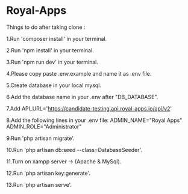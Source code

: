 # Royal-Apps

Things to do after taking clone :

1.Run 'composer install' in your terminal.

2.Run 'npm install' in your terminal.

3.Run 'npm run dev' in your terminal.

4.Please copy paste .env.example and name it as .env file.

5.Create database in your local mysql.

6.Add the database name in your .env after "DB_DATABASE".

7.Add API_URL='https://candidate-testing.api.royal-apps.io/api/v2'

8.Add the following lines in your .env file:
ADMIN_NAME="Royal Apps"
ADMIN_ROLE="Administrator"

9.Run 'php artisan migrate'.

10.Run 'php artisan db:seed --class=DatabaseSeeder'.

11.Turn on xampp server -> (Apache & MySql).

12.Run 'php artisan key:generate'.

13.Run 'php artisan serve'.
